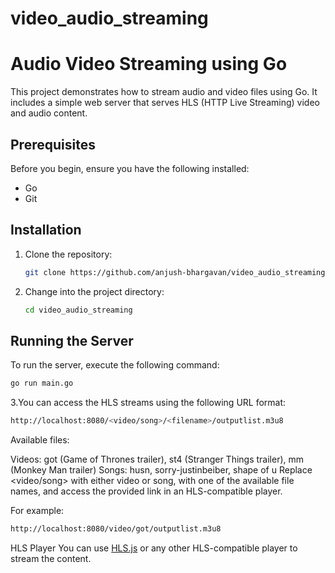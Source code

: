 # video_audio_streaming
# Audio Video Streaming using Go

This project demonstrates how to stream audio and video files using Go. It includes a simple web server that serves HLS (HTTP Live Streaming) video and audio content.

## Prerequisites

Before you begin, ensure you have the following installed:

- Go 
- Git

## Installation

1. Clone the repository:

    ```bash
    git clone https://github.com/anjush-bhargavan/video_audio_streaming.git
    ```

2. Change into the project directory:

    ```bash
    cd video_audio_streaming
    ```

## Running the Server

To run the server, execute the following command:

```bash
go run main.go
```
3.You can access the HLS streams using the following URL format:

```bash
http://localhost:8080/<video/song>/<filename>/outputlist.m3u8
```

Available files:

Videos: got (Game of Thrones trailer), st4 (Stranger Things trailer), mm (Monkey Man trailer)
Songs: husn, sorry-justinbeiber, shape of u
Replace <video/song> with either video or song, <filename> with one of the available file names, and access the provided link in an HLS-compatible player.

For example:

```bash
http://localhost:8080/video/got/outputlist.m3u8
```

HLS Player
You can use [HLS.js](https://hls-js-latest.netlify.com/demo/) or any other HLS-compatible player to stream the content.
